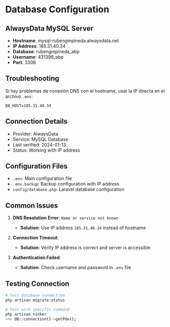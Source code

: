 # Database Configuration

## AlwaysData MySQL Server

- **Hostname**: mysql-rubengmpineda.alwaysdata.net
- **IP Address**: 185.31.40.34
- **Database**: rubengmpineda_abp
- **Username**: 431396_abp
- **Port**: 3306

## Troubleshooting

Si hay problemas de conexión DNS con el hostname, usar la IP directa en el archivo `.env`:

```env
DB_HOST=185.31.40.34
```

## Connection Details

- Provider: AlwaysData
- Service: MySQL Database
- Last verified: 2024-01-13
- Status: Working with IP address

## Configuration Files

- `.env`: Main configuration file
- `.env.backup`: Backup configuration with IP address
- `config/database.php`: Laravel database configuration

## Common Issues

1. **DNS Resolution Error**: `Name or service not known`
   - **Solution**: Use IP address `185.31.40.34` instead of hostname

2. **Connection Timeout**: 
   - **Solution**: Verify IP address is correct and server is accessible

3. **Authentication Failed**:
   - **Solution**: Check username and password in `.env` file

## Testing Connection

```bash
# Test database connection
php artisan migrate:status

# Test with specific command
php artisan tinker
>>> DB::connection()->getPdo();
```
